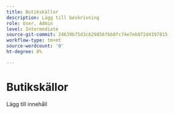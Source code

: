 ```yaml
---
title: Butikskällor
description: Lägg till beskrivning
role: User, Admin
level: Intermediate
source-git-commit: 24639b75d3c629856fbb8fc74e7eb072d4197815
workflow-type: tm+mt
source-wordcount: '0'
ht-degree: 0%

---
```


# Butikskällor

Lägg till innehåll